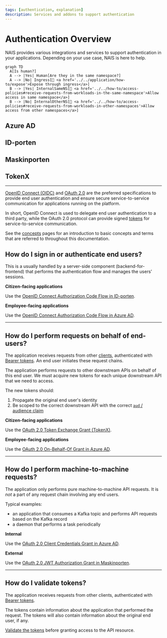 ```yaml
---
tags: [authentication, explanation]
description: Services and addons to support authentication
---
```


# Authentication Overview

NAIS provides various integrations and services to support authentication in your applications.
Depending on your use case, NAIS is here to help.

```mermaid
graph TD
  A[Is human?]
  A --> |Yes| Human[Are they in the same namespace?]
  A --> |No| Ingress[🎯 <a href='../../application/how-to/expose'>Expose through ingress</a>]
  B --> |Yes| InternalSameNS[🎯 <a href='../../how-to/access-policies#receive-requests-from-workloads-in-the-same-namespace'>Allow access in same namespace</a>]
  B --> |No| InternalOtherNS[🎯 <a href='../../how-to/access-policies#receive-requests-from-workloads-in-other-namespaces'>Allow access from other namespaces</a>]
```


## Azure AD

## ID-porten

## Maskinporten

## TokenX


---

<!-- TODO - old doc below -->

[OpenID Connect (OIDC)](concepts.md#openid-connect) and [OAuth 2.0](concepts.md#oauth-20) are the preferred specifications to provide end user authentication and ensure secure service-to-service communication for applications running on the platform.

In short, OpenID Connect is used to delegate end user authentication to a third party, while the OAuth 2.0 protocol can provide signed [tokens](concepts.md#tokens) for service-to-service communication.

See the [concepts](concepts.md) pages for an introduction to basic concepts and terms that are referred to throughout this documentation.

## How do I sign in or authenticate end users?

This is a usually handled by a server-side component (backend-for-frontend) that performs the authentication flow and manages the users' sessions.

**Citizen-facing applications**

Use the [OpenID Connect Authorization Code Flow in ID-porten](idporten.md).

**Employee-facing applications**

Use the [OpenID Connect Authorization Code Flow in Azure AD](azure-ad/usage.md#openid-connect-authorization-code-flow).

---

## How do I perform requests on behalf of end-users?

The application receives requests from other [clients](concepts.md#client), authenticated with [Bearer tokens](concepts.md#bearer-token).
An end user initiates these request chains.

The application performs requests to other downstream APIs on behalf of this end user.
We must acquire new tokens for each unique downstream API that we need to access.

The new tokens should:

1. Propagate the original end user's identity
2. Be scoped to the correct downstream API with the correct [`aud` / audience claim](concepts.md#claims-validation)

**Citizen-facing applications**

Use the [OAuth 2.0 Token Exchange Grant (TokenX)](tokenx.md).

**Employee-facing applications**

Use the [OAuth 2.0 On-Behalf-Of Grant in Azure AD](azure-ad/usage.md#oauth-20-on-behalf-of-grant).

---

## How do I perform machine-to-machine requests?

The application only performs pure machine-to-machine API requests.
It is _not_ a part of any request chain involving any end users.

Typical examples:

- an application that consumes a Kafka topic and performs API requests based on the Kafka record
- a daemon that performs a task periodically

**Internal**

Use the [OAuth 2.0 Client Credentials Grant in Azure AD](azure-ad/usage.md#oauth-20-client-credentials-grant).

**External**

Use the [OAuth 2.0 JWT Authorization Grant in Maskinporten](maskinporten/client.md).

---

## How do I validate tokens?

The application receives requests from other clients, authenticated with [Bearer tokens](concepts.md#bearer-token).

The tokens contain information about the application that performed the request. The tokens will also contain
information about the original end user, if any.

[Validate the tokens](concepts.md#token-validation) before granting access to the API resource.

